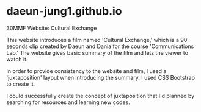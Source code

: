 # daeun-jung1.github.io

30MMF Website: Cultural Exchange

This website introduces a film named 'Cultural Exchange,' which is a 90-seconds clip created by Daeun and Dania for the course 'Communications Lab.' The website gives basic summary of the film and lets the viewer to watch it.

In order to provide consistency to the website and film, I used a 'juxtaposition' layout when introducing the summary. I used CSS Bootstrap to create it. 

I could successfully create the concept of juxtaposition that I'd planned by searching for resources and learning new codes.  
